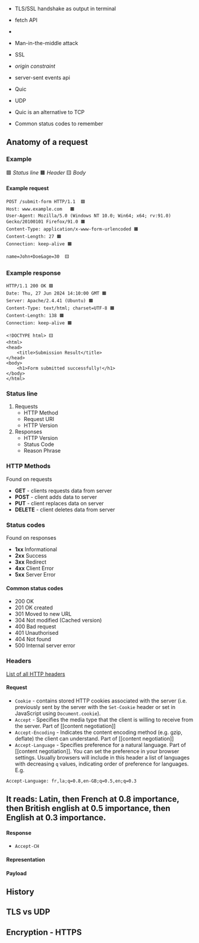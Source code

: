 - TLS/SSL handshake as output in terminal
- fetch API
-
- Man-in-the-middle attack
- SSL
- _origin constraint_
- server-sent events api
- Quic
- UDP
- Quic is an alternative to TCP

- Common status codes to remember

## Anatomy of a request

### Example
🟪 *Status line*
🟫 *Header*
🟨 *Body*
#### Example request
```
POST /submit-form HTTP/1.1  🟪
Host: www.example.com   🟫
User-Agent: Mozilla/5.0 (Windows NT 10.0; Win64; x64; rv:91.0) Gecko/20100101 Firefox/91.0 🟫
Content-Type: application/x-www-form-urlencoded 🟫
Content-Length: 27 🟫
Connection: keep-alive 🟫

name=John+Doe&age=30  🟨
```

### Example response
```
HTTP/1.1 200 OK 🟪
Date: Thu, 27 Jun 2024 14:10:00 GMT 🟫
Server: Apache/2.4.41 (Ubuntu) 🟫
Content-Type: text/html; charset=UTF-8 🟫
Content-Length: 138 🟫
Connection: keep-alive 🟫

<!DOCTYPE html> 🟨
<html>
<head>
    <title>Submission Result</title>
</head>
<body>
    <h1>Form submitted successfully!</h1>
</body>
</html>

```
### Status line
1. Requests
	- HTTP Method
	- Request URI
	- HTTP Version
2. Responses
	- HTTP Version
	- Status Code
	- Reason Phrase
### HTTP Methods
Found on requests
- **GET** - clients requests data from server
- **POST** - client adds data to server
- **PUT** - client replaces data on server
- **DELETE** - client deletes data from server
### Status codes
Found on responses
- **1xx** Informational
- **2xx** Success
- **3xx** Redirect
- **4xx** Client Error
- **5xx** Server Error
#### Common status codes
- 200 OK
- 201 OK created
- 301 Moved to new URL
- 304 Not modified (Cached version)
- 400 Bad request
- 401 Unauthorised
- 404 Not found
- 500 Internal server error
### Headers
[List of all HTTP headers](https://developer.mozilla.org/en-US/docs/Web/HTTP/Headers)
#### Request
- `Cookie` - contains stored HTTP cookies associated with the server (i.e. previously sent by the server with the `Set-Cookie` header or set in JavaScript using `Document.cookie`).
- `Accept` - Specifies the media type that the client is willing to receive from the server. Part of [[content negotiation]]
- `Accept-Encoding` - Indicates the content encoding method (e.g. gzip, deflate) the client can understand. Part of [[content negotiation]]
- `Accept-Language` - Specifies preference for a natural language. Part of [[content negotiation]]. You can set the preference in your browser settings. Usually browsers will include in this header a list of languages with decreasing `q` values, indicating order of preference for languages. E.g.
```
Accept-Language: fr,la;q=0.8,en-GB;q=0.5,en;q=0.3
```
  It reads: Latin, then French at 0.8 importance, then British english at 0.5 importance, then English at 0.3 importance.
  - 
#### Response
- `Accept-CH`
#### Representation
#### Payload


## History

## TLS vs UDP

## Encryption - HTTPS
